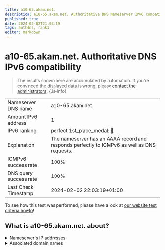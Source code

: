 ```yaml
---
title: a10-65.akam.net.
description: a10-65.akam.net. Authoritative DNS Nameserver IPv6 compatibility
published: true
date: 2024-02-02T21:03:19
tags: authdns, rank1
editor: markdown
---
```


# a10-65.akam.net. Authoritative DNS IPv6 compatibility

> The results shown here are accumulated by automation. If you're convinced the displayed data is wrong, please [contact the administrators](/howto/chat). 
{.is-info}




|   |   |
| - | - |
| Nameserver DNS name | a10-65.akam.net.
| Amount IPv6 address | 1
| IPv6 ranking | perfect 1st_place_medal: [🔗](/howto/ranking) |
| Explanation | The nameserver has an AAAA record and responds perfectly to ICMPv6 as well as DNS requests. |
| ICMPv6 success rate | 100%|
| DNS query success rate | 100% |
| Last Check Timestamp | 2024-02-02 22:03:19+01:00 |

To see how this test was performed, please have a look at [our website test criteria howto](/howto/testcriteria/authdns)!


## What is a10-65.akam.net. about?




<details>
<summary>Nameserver's IP addresses</summary>

2600:1480:d000::41

</details>



<details>
<summary>Associated domain names</summary>

weather.com

</details>
